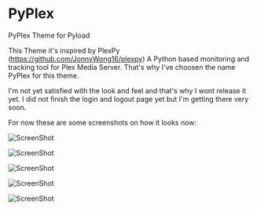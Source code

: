 # PyPlex
PyPlex Theme for Pyload

This Theme it's inspired by PlexPy (https://github.com/JonnyWong16/plexpy) A Python based monitoring and tracking tool for Plex Media Server. That's why I've choosen the name PyPlex for this theme.

I'm not yet satisfied with the look and feel and that's why I wont release it yet. I did not finish the login and logout page yet but I'm getting there very soon.

For now these are some screenshots on how it looks now:

![ScreenShot](https://github.com/xunil75/PyPlex/blob/master/Screenshots/Screen%20Shot%202017-10-20%20at%2017.38.03.png)

![ScreenShot](https://github.com/xunil75/PyPlex/blob/master/Screenshots/Screen%20Shot%202017-10-20%20at%2017.38.27.png)

![ScreenShot](https://github.com/xunil75/PyPlex/blob/master/Screenshots/Screen%20Shot%202017-10-20%20at%2017.38.37.png)

![ScreenShot](https://github.com/xunil75/PyPlex/blob/master/Screenshots/Screen%20Shot%202017-10-20%20at%2017.38.44.png)

![ScreenShot](https://github.com/xunil75/PyPlex/blob/master/Screenshots/Screen%20Shot%202017-10-20%20at%2017.38.53.png)


